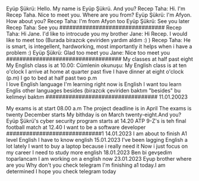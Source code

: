 Eyüp Şükrü: Hello. My name is Eyüp Şükrü. And you?
Recep Taha: Hi. I'm Recep Taha. Nice to meet you. Where are you from?
Eyüp Şükrü: I'm Afyon. How about you?
Recep Taha: I'm from Afyon too
Eyüp Şükrü: See you later
Recep Taha: See you 
################################
Recep Taha: Hi Jane. I'd like to introcude you my brother 
Jane: Hi Recep. I would like to meet too (Burada birazcık çeviriden yardım aldım :)  )
Recep Taha: He is smart, is integellent, hardworking, most importantly it helps when i have a problem :)
Eyüp Şükrü: Glad too meet you
Jane: Nice too meet you
###################################
My classes at half past eight 
My  English class is at 10.00: Cümlenin okunuşu: My English class is at ten o'clock
I arrive at home at quarter past five
I have  dinner at eight o'clock (p.m)
I go to bed at half past two p.m  
I love English language 
I'm learning right now is English
I  want tou learn Englis other languages besides (birazcık çeviriden baktım "besides" bu kelimeyi baktım
##################################
11.01.20023

My exams is at start  08.00 a.m
The project deadline is in April
The exams is twenty December starts
My bithday is on March twenty-eight.And you?
Eyüp Şükrü's cyber security program starts at 14.20
ATP 9-Z's is teh final football match at 12.40 
I want to be a software developer
#############################1
14.01.2023
I am about to finish A1 level English
I have to know english
15.01.2023
I've been lagging English a lot lately
I want to buy a laptop because i really need it
Now i just focus on my career
I need to study more english
18.01.2023
Ben bi gevşedim toparlancam 
I am working on a english now
23.01.2023
Eyup brother where are you
Why don't you check telegram
I'm finishing a1 today.I am determined
I hope you check telegram today















